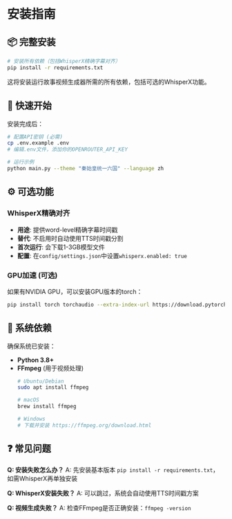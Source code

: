 # 安装指南

## 📦 完整安装

```bash
# 安装所有依赖（包括WhisperX精确字幕对齐）
pip install -r requirements.txt
```

这将安装运行故事视频生成器所需的所有依赖，包括可选的WhisperX功能。

## 🚀 快速开始

安装完成后：

```bash
# 配置API密钥 (必需)
cp .env.example .env
# 编辑.env文件，添加你的OPENROUTER_API_KEY

# 运行示例
python main.py --theme "秦始皇统一六国" --language zh
```

## ⚙️ 可选功能

### WhisperX精确对齐
- **用途**: 提供word-level精确字幕时间戳
- **替代**: 不启用时自动使用TTS时间戳分割
- **首次运行**: 会下载1-3GB模型文件
- **配置**: 在`config/settings.json`中设置`whisperx.enabled: true`

### GPU加速 (可选)
如果有NVIDIA GPU，可以安装GPU版本的torch：

```bash
pip install torch torchaudio --extra-index-url https://download.pytorch.org/whl/cu118
```

## 🔧 系统依赖

确保系统已安装：
- **Python 3.8+**
- **FFmpeg** (用于视频处理)
  ```bash
  # Ubuntu/Debian
  sudo apt install ffmpeg
  
  # macOS
  brew install ffmpeg
  
  # Windows
  # 下载并安装 https://ffmpeg.org/download.html
  ```

## ❓ 常见问题

**Q: 安装失败怎么办？**
A: 先安装基本版本 `pip install -r requirements.txt`，如需WhisperX再单独安装

**Q: WhisperX安装失败？**
A: 可以跳过，系统会自动使用TTS时间戳方案

**Q: 视频生成失败？**
A: 检查FFmpeg是否正确安装：`ffmpeg -version`